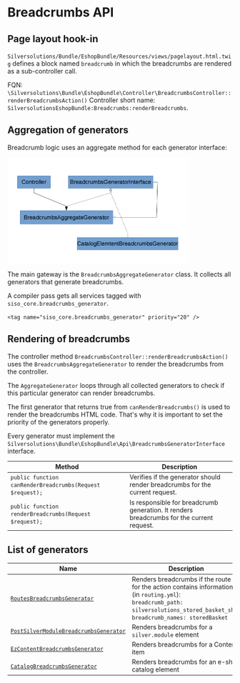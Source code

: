 # Breadcrumbs API

## Page layout hook-in

`Silversolutions/Bundle/EshopBundle/Resources/views/pagelayout.html.twig` defines a block named `breadcrumb` in which the breadcrumbs are rendered as a sub-controller call.

FQN: `\Silversolutions\Bundle\EshopBundle\Controller\BreadcrumbsController::renderBreadcrumbsAction()`
Controller short name: `SilversolutionsEshopBundle:Breadcrumbs:renderBreadcrumbs`.

## Aggregation of generators

Breadcrumb logic uses an aggregate method for each generator interface:

![](../../img/breadcrumbs_api_1.png)

The main gateway is the `BreadcrumbsAggregateGenerator` class. It collects all generators that generate breadcrumbs. 

A compiler pass gets all services tagged with `siso_core.breadcrumbs_generator`.

``` 
<tag name="siso_core.breadcrumbs_generator" priority="20" />
```

## Rendering of breadcrumbs

The controller method `BreadcrumbsController::renderBreadcrumbsAction()` uses the `BreadcrumbsAggregateGenerator` to render the breadcrumbs from the controller.

The `AggregateGenerator` loops through all collected generators to check if this particular generator can render breadcrumbs.

The first generator that returns true from `canRenderBreadcrumbs()` is used to render the breadcrumbs HTML code.
That's why it is important to set the priority of the generators properly.

Every generator must implement the `Silversolutions\Bundle\EshopBundle\Api\BreadcrumbsGeneratorInterface` interface.

|Method|Description|
|--- |--- |
|`public function canRenderBreadcrumbs(Request $request);`|Verifies if the generator should render breadcrumbs for the current request.|
|`public function renderBreadcrumbs(Request $request);`|Is responsible for breadcrumb generation. It renders breadcrumbs for the current request.|

## List of generators

|Name|Description|
|--- |--- |
|[`RoutesBreadcrumbsGenerator`](routesbreadcrumbsgenerator.md)|Renders breadcrumbs if the route for the action contains information (in `routing.yml`):</br>`breadcrumb_path: silversolutions_stored_basket_show`</br>`breadcrumb_names: storedBasket`|
|[`PostSilverModuleBreadcrumbsGenerator`](postsilvermodulebreadcrumbsgenerator.md)|Renders breadcrumbs for a `silver.module` element|
|[`EzContentBreadcrumbsGenerator`](ezcontentbreadcrumbsgenerator.md)|Renders breadcrumbs for a Content item|
|[`CatalogBreadcrumbsGenerator`](catalogbreadcrumbsgenerator.md)|Renders breadcrumbs for an e-shop catalog element|
